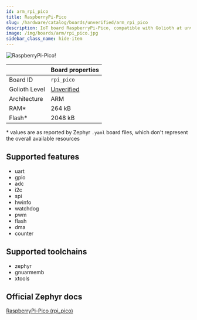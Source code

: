 ```yaml
---
id: arm_rpi_pico
title: RaspberryPi-Pico
slug: /hardware/catalog/boards/unverified/arm_rpi_pico
description: IoT board RaspberryPi-Pico, compatible with Golioth at unverified level.
image: /img/boards/arm/rpi_pico.jpg
sidebar_class_name: hide-item
---
```


[//]: # (This is an auto-generated file, do not edit! Changes to it will be lost upon re-generation)

![RaspberryPi-Pico!](/img/boards/arm/rpi_pico.jpg "RaspberryPi-Pico")

|                | Board properties     |
| -------------  | -------------------- |
| Board ID       | `rpi_pico` |
| Golioth Level  | [Unverified](/hardware#unverified-boards) |
| Architecture   | ARM |
| RAM*           | 264 kB |
| Flash*         | 2048 kB |

\* values are as reported by Zephyr `.yaml` board files, which don't represent the overall available resources



## Supported features

* uart
* gpio
* adc
* i2c
* spi
* hwinfo
* watchdog
* pwm
* flash
* dma
* counter

## Supported toolchains

* zephyr
* gnuarmemb
* xtools

## Official Zephyr docs

[RaspberryPi-Pico (rpi_pico)](https://docs.zephyrproject.org/latest/boards/arm/rpi_pico/doc/index.html)
